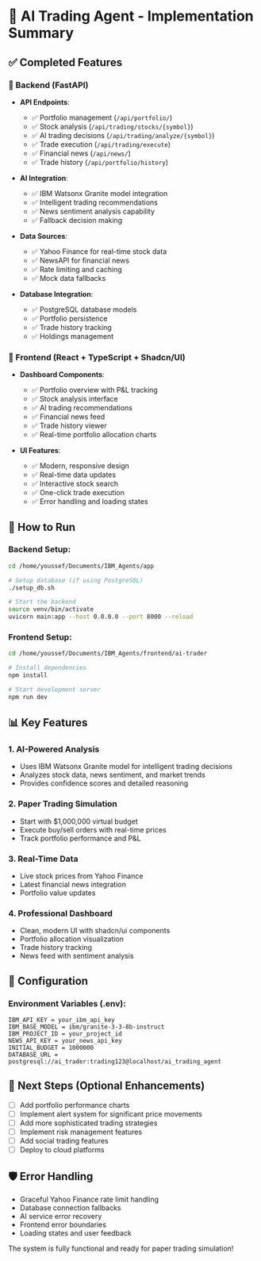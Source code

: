 # 🤖 AI Trading Agent - Implementation Summary

## ✅ Completed Features

### 🔧 Backend (FastAPI)
- **API Endpoints**: 
  - ✅ Portfolio management (`/api/portfolio/`)
  - ✅ Stock analysis (`/api/trading/stocks/{symbol}`)
  - ✅ AI trading decisions (`/api/trading/analyze/{symbol}`)
  - ✅ Trade execution (`/api/trading/execute`)
  - ✅ Financial news (`/api/news/`)
  - ✅ Trade history (`/api/portfolio/history`)

- **AI Integration**:
  - ✅ IBM Watsonx Granite model integration
  - ✅ Intelligent trading recommendations
  - ✅ News sentiment analysis capability
  - ✅ Fallback decision making

- **Data Sources**:
  - ✅ Yahoo Finance for real-time stock data
  - ✅ NewsAPI for financial news
  - ✅ Rate limiting and caching
  - ✅ Mock data fallbacks

- **Database Integration**:
  - ✅ PostgreSQL database models
  - ✅ Portfolio persistence
  - ✅ Trade history tracking
  - ✅ Holdings management

### 🎨 Frontend (React + TypeScript + Shadcn/UI)
- **Dashboard Components**:
  - ✅ Portfolio overview with P&L tracking
  - ✅ Stock analysis interface
  - ✅ AI trading recommendations
  - ✅ Financial news feed
  - ✅ Trade history viewer
  - ✅ Real-time portfolio allocation charts

- **UI Features**:
  - ✅ Modern, responsive design
  - ✅ Real-time data updates
  - ✅ Interactive stock search
  - ✅ One-click trade execution
  - ✅ Error handling and loading states

## 🚀 How to Run

### Backend Setup:
```bash
cd /home/youssef/Documents/IBM_Agents/app

# Setup database (if using PostgreSQL)
./setup_db.sh

# Start the backend
source venv/bin/activate
uvicorn main:app --host 0.0.0.0 --port 8000 --reload
```

### Frontend Setup:
```bash
cd /home/youssef/Documents/IBM_Agents/frontend/ai-trader

# Install dependencies
npm install

# Start development server
npm run dev
```

## 📊 Key Features

### 1. **AI-Powered Analysis**
- Uses IBM Watsonx Granite model for intelligent trading decisions
- Analyzes stock data, news sentiment, and market trends
- Provides confidence scores and detailed reasoning

### 2. **Paper Trading Simulation**
- Start with $1,000,000 virtual budget
- Execute buy/sell orders with real-time prices
- Track portfolio performance and P&L

### 3. **Real-Time Data**
- Live stock prices from Yahoo Finance
- Latest financial news integration
- Portfolio value updates

### 4. **Professional Dashboard**
- Clean, modern UI with shadcn/ui components
- Portfolio allocation visualization
- Trade history tracking
- News feed with sentiment analysis

## 🔧 Configuration

### Environment Variables (.env):
```
IBM_API_KEY = your_ibm_api_key
IBM_BASE_MODEL = ibm/granite-3-3-8b-instruct
IBM_PROJECT_ID = your_project_id
NEWS_API_KEY = your_news_api_key
INITIAL_BUDGET = 1000000
DATABASE_URL = postgresql://ai_trader:trading123@localhost/ai_trading_agent
```

## 🎯 Next Steps (Optional Enhancements)

- [ ] Add portfolio performance charts
- [ ] Implement alert system for significant price movements
- [ ] Add more sophisticated trading strategies
- [ ] Implement risk management features
- [ ] Add social trading features
- [ ] Deploy to cloud platforms

## 🛡️ Error Handling

- Graceful Yahoo Finance rate limit handling
- Database connection fallbacks
- AI service error recovery
- Frontend error boundaries
- Loading states and user feedback

The system is fully functional and ready for paper trading simulation!

